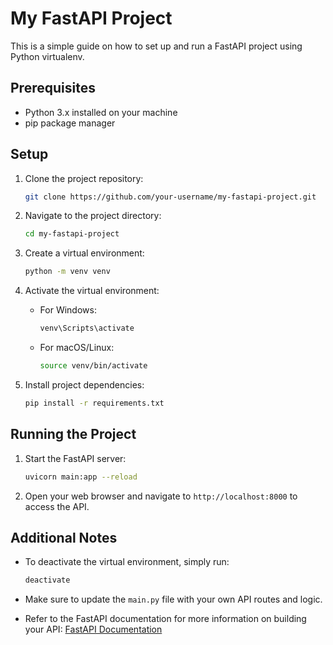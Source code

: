 # My FastAPI Project

This is a simple guide on how to set up and run a FastAPI project using Python virtualenv.

## Prerequisites

- Python 3.x installed on your machine
- pip package manager

## Setup

1. Clone the project repository:

   ```bash
   git clone https://github.com/your-username/my-fastapi-project.git
   ```

2. Navigate to the project directory:

   ```bash
   cd my-fastapi-project
   ```

3. Create a virtual environment:

   ```bash
   python -m venv venv
   ```

4. Activate the virtual environment:

   - For Windows:

     ```bash
     venv\Scripts\activate
     ```

   - For macOS/Linux:

     ```bash
     source venv/bin/activate
     ```

5. Install project dependencies:

   ```bash
   pip install -r requirements.txt
   ```

## Running the Project

1. Start the FastAPI server:

   ```bash
   uvicorn main:app --reload
   ```

2. Open your web browser and navigate to `http://localhost:8000` to access the API.

## Additional Notes

- To deactivate the virtual environment, simply run:

  ```bash
  deactivate
  ```

- Make sure to update the `main.py` file with your own API routes and logic.

- Refer to the FastAPI documentation for more information on building your API: [FastAPI Documentation](https://fastapi.tiangolo.com/)
